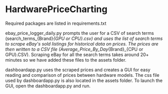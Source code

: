 # HardwarePriceCharting

Required packages are listed in requirements.txt

ebay_price_logger_daily.py prompts the user for a CSV of search terms (search_terms_{Brand}_{GPU or CPU}.csv) and uses the list of search terms to scrape eBay's sold listings for historical data on prices. The prices are then written to a CSV file (Average_Price_By_Day_{Brand}_{CPU or GPU}.CSV). Scraping eBay for all the search terms takes around 20+ minutes so we have added these files to the assets folder.

dashboardapp.py uses the scraped prices and creates a GUI for easy reading and comparison of prices between hardware models. The css file used by dashboardapp.py is also located in the assets folder. To launch the GUI, open the dashboardapp.py and run. 
